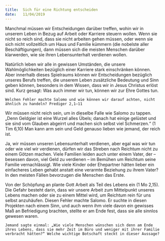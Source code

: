 ```yaml
---
title:  Sich für eine Richtung entscheiden
date:   11/04/2019
---
```


Manchmal müssen wir Entscheidungen darüber treffen, wohin wir in unserem Leben in Bezug auf Arbeit oder Karriere steuern wollen. Wenn sie nicht so reich sind, dass sie nicht arbeiten gehen müssen, oder wenn sie sich nicht vollzeitlich um Haus und Familie kümmern (die nobelste aller Beschäftigungen), dann müssen sich die meisten Menschen darüber klarwerden, wie sie ihren Lebensunterhalt verdienen wollen.

Natürlich leben wir alle in gewissen Umständen, die unsere Wahlmöglichkeiten bezüglich einer Karriere stark einschränken können. Aber innerhalb dieses Spielraums können wir Entscheidungen bezüglich unseres Berufs treffen, die unserem Leben zusätzliche Bedeutung und Sinn geben können, besonders in dem Wissen, dass wir in Jesus Christus erlöst sind. Kurz gesagt: Was auch immer wir tun, können wir zur Ehre Gottes tun.

`Welchen Fehler machte Salomo und wie können wir darauf achten, nicht ähnlich zu handeln? Prediger 2,1–11`

Wir müssen nicht reich sein, um in dieselbe Falle wie Salomo zu tappen. „Denn Geldgier ist eine Wurzel alles Übels; danach hat einige gelüstet und sie sind vom Glauben abgeirrt und machen sich selbst viel Schmerzen.“ (1 Tim 6,10) Man kann arm sein und Geld genauso lieben wie jemand, der reich ist.

Ja, wir müssen unseren Lebensunterhalt verdienen, aber egal was wir tun oder wie viel wir verdienen, dürfen wir das Streben nach Reichtum nicht zu einem Götzen machen. Viele Familien leiden auch unter einem Vater, der – besessen davon, viel Geld zu verdienen – im Bemühen um Reichtum seine Familie vernachlässigt. Wie viele Kinder oder Ehepartner hätten lieber ein einfacheres Leben gehabt anstatt eine verarmte Beziehung zu ihrem Vater? In den meisten Fällen bevorzugen die Menschen das Erste.

Von der Schöpfung an plante Gott Arbeit als Teil des Lebens ein (1 Mo 2,15). Die Gefahr besteht darin, dass wir unsere Arbeit zum Mittelpunkt unseres Lebens machen oder sie zu einem Mittel wird, um Reichtum rein für uns selbst anzuhäufen. Diesen Fehler machte Salomo. Er suchte in diesen Projekten nach einem Sinn, und auch wenn ihm viele davon ein gewisses Maß an Befriedigung brachten, stellte er am Ende fest, dass sie alle sinnlos gewesen
waren.

`Jemand sagte einmal: „Wie viele Menschen wünschen sich denn am Ende ihres Lebens, dass sie mehr Zeit im Büro und weniger mit ihrer Familie verbracht hätten?“ Welche wichtige Botschaft steckt in dieser Aussage?`

